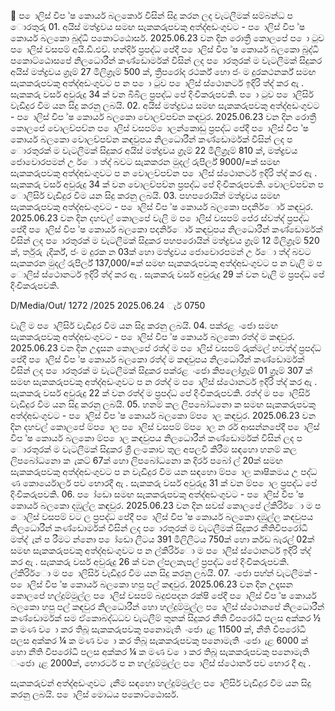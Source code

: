  ප ොලිස් විප ්ෂ කොර්ය බලකොර් විසින් සිදු කරන ලද වැටලීමක් සම්බන්ධ ප ොරතුරු 01. අයිස් මත්ද්‍රවය සමඟ සැකකරුපවකු අත්ද්‍අඩංගුවට - ප ොලිස් විප ්ෂ කොර්ය බලකො බුද්ධි පකොට්ඨොසර්. 2025.06.23 වන දින රොත්‍රී කොලපේ ප ො ටුව ප ොලිස් වසපම් අයි.ඩී.එච්. හන්දිර් ප්‍රපද්ධ පේදී ප ොලිස් විප ්ෂ කොර්ය බලකො බුද්ධි පකොට්ඨොසපේ නිලධොරීන් කණ්ඩොර්මක් විසින් ලද ප ොරතුරක් ම වැටලීමක් සිදුකර අයිස් මත්ද්‍රවය ග්‍රෑම් 27 මිලිග්‍රෑම් 500 ක්, ත්‍රීපරෝද රථර්ක් හො ජං ම දුරකථනර්ක් සමඟ සැකකරුපවකු අත්ද්‍අඩංගුවට ප න ප ො ටුව ප ොලිස් ස්ථොනර්ට ඉදිරි ත්ද්‍ කර ඇ . සැකකරු වර්ස අවුරුදු 34 ක් වන බිබිල ප්‍රපද්ධ පේ දිංචිකරුපවකි. ප ො ටුව ප ොලිසිර් වැඩිදුර විම යන සිදු කරනු ලබයි. 02. අයිස් මත්ද්‍රවය සමඟ සැකකරුපවකු අත්ද්‍අඩංගුවට - ප ොලිස් විප ්ෂ කොර්ය බලකො වොලච්පච්න කඳවුර. 2025.06.23 වන දින රොත්‍රී කොලපේ වොලච්පච්න ප ොලිස් වසපම් ොලන්කොඩු ප්‍රපද්ධ පේදී ප ොලිස් විප ්ෂ කොර්ය බලකො වොලච්පච්න කඳවුපය නිලධොරීන් කණ්ඩොර්මක් විසින් ලද ප ොරතුරක් ම වැටලීමක් සිදුකර අයිස් මත්ද්‍රවය ග්‍රෑම් 22 මිලිග්‍රෑම් 810 ක්, මත්ද්‍රවය ජොවොරපමන් උ ර්ො ත්ද්‍ බවට සැකකරන මුදල් රුපිර්ල් 9000/=ක් සමඟ සැකකරුපවකු අත්ද්‍අඩංගුවට ප න වොලච්පච්න ප ොලිස් ස්ථොනර්ට ඉදිරි ත්ද්‍ කර ඇ . සැකකරු වර්ස අවුරුදු 34 ක් වන වොලච්පච්න ප්‍රපද්ධ පේ දිංචිකරුපවකි. වොලච්පච්න ප ොලිසිර් වැඩිදුර විම යන සිදු කරනු ලබයි. 03. පහපරොයින් මත්ද්‍රවය සමඟ සැකකරුපවකු අත්ද්‍අඩංගුවට - ප ොලිස් විප ්ෂ කොර්ය බලකො පදනිර්ොර් කඳවුර. 2025.06.23 වන දින දහවල් කොලපේ වැලි ම ප ොලිස් වසපම් පේර ස්වත්ද්‍ ප්‍රපද්ධ පේදී ප ොලිස් විප ්ෂ කොර්ය බලකො පදනිර්ොර් කඳවුපය නිලධොරීන් කණ්ඩොර්මක් විසින් ලද ප ොරතුරක් ම වැටලීමක් සිදුකර පහපරොයින් මත්ද්‍රවය ග්‍රෑම් 12 මිලිග්‍රෑම් 520 ක්, ර්තුරු ැදිර්ක්, ජං ම දුරක න 03ක් හො මත්ද්‍රවය ජොවොරපමන් උ ර්ො ත්ද්‍ බවට සැකකරන මුදල් රුපිර්ල් 137,000/=ක් සමඟ සැකකරුපවකු අත්ද්‍අඩංගුවට ප න වැලි ම ප ොලිස් ස්ථොනර්ට ඉදිරි ත්ද්‍ කර ඇ . සැකකරු වර්ස අවුරුදු 29 ක් වන වැලි ම ප්‍රපද්ධ පේ දිංචිකරුපවකි.

D/Media/Out/ 1272 /2025 2025.06.24 ැර් 0750

වැලි ම ප ොලිසිර් වැඩිදුර විම යන සිදු කරනු ලබයි. 04. පක්රළ ංජො සමඟ සැකකරුපවකු අත්ද්‍අඩංගුවට - ප ොලිස් විප ්ෂ කොර්ය බලකො රත්ද්‍ ම කඳවුර. 2025.06.23 වන දින උදෑසන කොලපේ රත්ද්‍ ම ප ොලිස් වසපම් රුක්මල් හවත්ද්‍ ප්‍රපද්ධ පේදී ප ොලිස් විප ්ෂ කොර්ය බලකො රත්ද්‍ ම කඳවුපය නිලධොරීන් කණ්ඩොර්මක් විසින් ලද ප ොරතුරක් ම වැටලීමක් සිදුකර පක්රළ ංජො කිපලෝග්‍රෑම් 01 ග්‍රෑම් 307 ක් සමඟ සැකකරුපවකු අත්ද්‍අඩංගුවට ප න රත්ද්‍ ම ප ොලිස් ස්ථොනර්ට ඉදිරි ත්ද්‍ කර ඇ . සැකකරු වර්ස අවුරුදු 22 ක් වන රත්ද්‍ ම ප්‍රපද්ධ පේ දිංචිකරුපවකි. රත්ද්‍ ම ප ොලිසිර් වැඩිදුර විම යන සිදු කරනු ලබයි. 05. හනම් කල ලිපබෝධනො ක සමඟ සැකකරුපවකු අත්ද්‍අඩංගුවට - ප ොලිස් විප ්ෂ කොර්ය බලකො ම්ප ොල කඳවුර. 2025.06.23 වන දින දහවල් කොලපේ ම්ප ොල ප ොලිස් වසපම් ම්ප ොල න රර් ආසන්නපේදී ප ොලිස් විප ්ෂ කොර්ය බලකො ම්ප ොල කඳවුපය නිලධොරීන් කණ්ඩොර්මක් විසින් ලද ප ොරතුරක් ම වැටලීමක් සිදුකර ශ්‍රී ලංකොව තුල අපලවි කිරීම සඳහො හනම් කල ලිපබෝධනො ක ැකට් 67ක් හො ලිපබෝධනො ක දිර්ර පබෝ ල් 20ක් සමඟ සැකකරුපවකු අත්ද්‍අඩංගුවට ප න වැඩිදුර විම යන සඳහො ම්ප ොල කෘෂිකමය උ පද්ධ ණ කොර්යොලර් පව භොරදී ඇ . සැකකරු වර්ස අවුරුදු 31 ක් වන ම්ප ොල ප්‍රපද්ධ පේ දිංචිකරුපවකි. 06. ප ෝඩො සමඟ සැකකරුපවකු අත්ද්‍අඩංගුවට - ප ොලිස් විප ්ෂ කොර්ය බලකො දඹුල්ල කඳවුර. 2025.06.23 වන දින සවස් කොලපේ ල්කිරිර්ො ම ප ොලිස් වසපම් වට ල ප්‍රපද්ධ පේදී ප ොලිස් විප ්ෂ කොර්ය බලකො දඹුල්ල කඳවුපය නිලධොරීන් කණ්ඩොර්මක් විසින් ලද ප ොරතුරක් ම වැටලීමක් සිදුකර නීතිවිපරෝධී මත්ද්‍ ැන් ප රීමට න්නො ප ෝඩො ලීටය 391 මිලිලීටය 750ක් හො ර්කඩ බැරල් 02ක් සමඟ සැකකරුපවකු අත්ද්‍අඩංගුවට ප න ල්කිරිර්ො ම ප ොලිස් ස්ථොනර්ට ඉදිරි ත්ද්‍ කර ඇ . සැකකරු වර්ස අවුරුදු 26 ක් වන ල්පලකැපල් ප්‍රපද්ධ පේ දිංචිකරුපවකි. ල්කිරිර්ො ම ප ොලිසිර් වැඩිදුර විම යන සිදු කරනු ලබයි. 07. ංජො පහ්න් වැටලීමක් - ප ොලිස් විප ්ෂ කොර්ය බලකො හපු පල් කඳවුර. 2025.06.23 වන දින උදෑසන කොලපේ හල්දුම්මුල්ල ප ොලිස් වසපම් බදුළුපදන රක්ෂි පේදී ප ොලිස් විප ්ෂ කොර්ය බලකො හපු පල් කඳවුර නිලධොරීන් හො හල්දුම්මුල්ල ප ොලිස් ස්ථොනපේ නිලධොරීන් කණ්ඩොර්මක් සම ඒකොබද්ධධව වැටලීම් තුනක් සිදුකර නීති විපරෝධී පලස අක්කර ½ ක මණ ව ො කර තිබූ සැකකරුපවකු පනොමැති ංජො ැළ 11500 ක්, නීති විපරෝධී පලස අක්කර ¼ ක මණ ව ො කර තිබූ සැකකරුපවකු පනොමැති ංජො ැළ 6000 ක් හො නීති විපරෝධී පලස අක්කර ¼ ක මණ ව ො කර තිබූ සැකකරුපවකු පනොමැති ංජො ැළ 2000ක්, භොරර්ට ප න හල්දුම්මුල්ල ප ොලිස් ස්ථොනර් පව භොර දී ඇ .

සැකකරුවන් අත්ද්‍අඩංගුවට ැනීම සඳහො හල්දුම්මුල්ල ප ොලිසිර් වැඩිදුර විම යන සිදු කරනු ලබයි. ප ොලිස් මොධය පකොට්ඨොසර්.